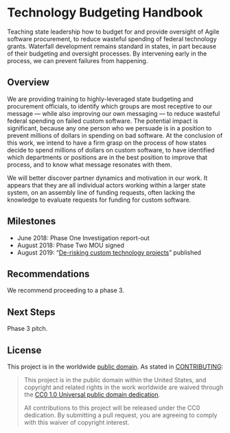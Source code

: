 # Technology Budgeting Handbook

Teaching state leadership how to budget for and provide oversight of Agile software procurement, to reduce wasteful spending of federal technology grants. Waterfall development remains standard in states, in part because of their budgeting and oversight processes. By intervening early in the process, we can prevent failures from happening.

## Overview
We are providing training to highly-leveraged state budgeting and procurement officials, to identify which groups are most receptive to our message — while also improving our own messaging — to reduce wasteful federal spending on failed custom software. The potential impact is significant, because any one person who we persuade is in a position to prevent millions of dollars in spending on bad software. At the conclusion of this work, we intend to have a firm grasp on the process of how states decide to spend millions of dollars on custom software, to have identified which departments or positions are in the best position to improve that process, and to know what message resonates with them.

We will better discover partner dynamics and motivation in our work. It appears that they are all individual actors working within a larger state system, on an assembly line of funding requests, often lacking the knowledge to evaluate requests for funding for custom software.

## Milestones
- June 2018: Phase One Investigation report-out
- August 2018: Phase Two MOU signed
- August 2019: “[De-risking custom technology projects](https://github.com/18F/technology-budgeting/blob/master/handbook.md)” published

## Recommendations
We recommend proceeding to a phase 3.

## Next Steps
Phase 3 pitch.

## License

This project is in the worldwide [public domain](LICENSE.md). As stated in [CONTRIBUTING](CONTRIBUTING.md):

> This project is in the public domain within the United States, and copyright and related rights in the work worldwide are waived through the [CC0 1.0 Universal public domain dedication](https://creativecommons.org/publicdomain/zero/1.0/).
>
> All contributions to this project will be released under the CC0 dedication. By submitting a pull request, you are agreeing to comply with this waiver of copyright interest.
